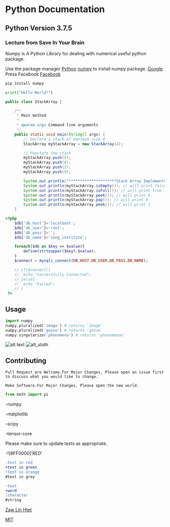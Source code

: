 # Python Documentation

## Python Version 3.7.5

### Lecture from Save In Your Brain

Numpy is A Python Library for dealing with numerical useful python package.

Use the package manager 
[Python](https://www.python.org/)
[numpy](https://pip.pypa.io/en/stable/) to install numpy package. [Google](google.com)
Press Facebook
[Facebook](www.facebook.com)
[]()

```bash
pip install numpy
```
```python
print("Hello World!")
```

```java
public class StackArray {

    /**
     * Main method
     *
     * @param args Command line arguments
     */
    public static void main(String[] args) {
        // Declare a stack of maximum size 4
        StackArray myStackArray = new StackArray(4);

        // Populate the stack
        myStackArray.push(5);
        myStackArray.push(8);
        myStackArray.push(2);
        myStackArray.push(9);

        System.out.println("*********************Stack Array Implementation*********************");
        System.out.println(myStackArray.isEmpty()); // will print false
        System.out.println(myStackArray.isFull()); // will print true
        System.out.println(myStackArray.peek()); // will print 9
        System.out.println(myStackArray.pop()); // will print 9
        System.out.println(myStackArray.peek()); // will print 2
    }
```

```php
<?php 
	$db['db_host']='localhost';
	$db['db_user']='root';
	$db['db_pass']='';
	$db['db_name']='song_institute';

	foreach($db as $key => $value){
		define(strtoupper($key),$value);
	}
	$connect = mysqli_connect(DB_HOST,DB_USER,DB_PASS,DB_NAME);

	// if($connect){
	// 	echo "Successfully Connected";
	// }else{
	// 	echo "Failed";
	// }
 ?>
```

## Usage

```python
import numpy
numpy.pluralized('image') # returns 'Image'
numpy.pluralized('goose') # returns 'geese'
numpy.singularize('phenomena') # returns 'phenomenon'
```

![alt text](https://www.stellaandchewys.com/wp-content/uploads/maplechristmas.jpg)
![alt_sloth](https://static01.nyt.com/images/2014/01/28/science/28SLOT_SPAN/28SLOT-jumbo.jpg)

## Contributing

```
Pull Request are Welcome.For Major Changes, Please open an issue first to discuss what you would like to change.
```

```
Make Software.For Major Changes, Please open the new world.
```

```python
from math import pi
```

-numpy

-matplotlib

-scipy

-tensor-core

Please make sure to update tests as appropriate.

-![#FF0000]'RED'

```diff
-text in red
+text in green
!text in orange
#text in grey
```

```diff
-text
+word
!character
#string
```
[Zaw Lin Htet](https://www.facebook.com/zawlinhtet.nicholas)

[MIT](https://choosealicense.com/licenses/mit/)
